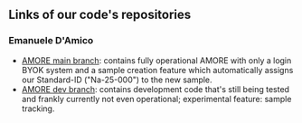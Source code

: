 ## Links of our code's repositories

### Emanuele D'Amico

* [AMORE main branch](https://github.com/PioApocalypse/AMORE): contains fully operational AMORE with only a login BYOK system and a sample creation feature which automatically assigns our Standard-ID ("Na-25-000") to the new sample.
* [AMORE dev branch](https://github.com/PioApocalypse/AMORE/tree/dev): contains development code that's still being tested and frankly currently not even operational; experimental feature: sample tracking.
